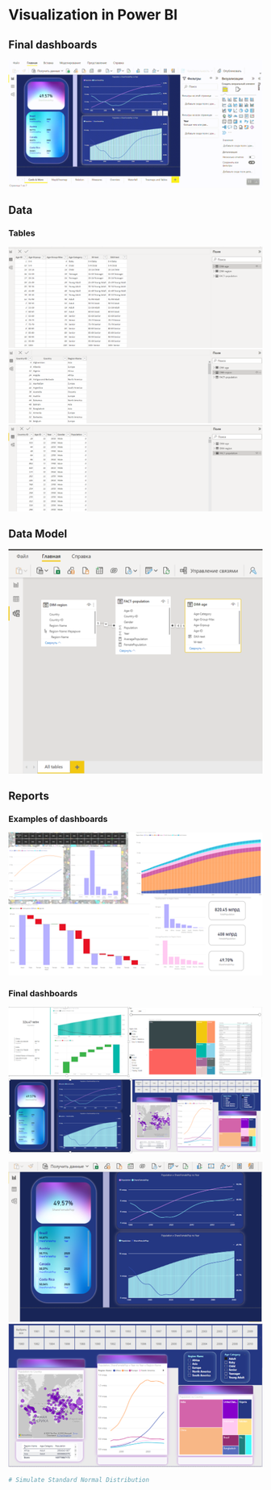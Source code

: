 # Visualization in Power BI


## Final dashboards
![til](https://github.com/anastasiia-belova/population-power-bi/blob/main/pictures_population/population_visualization.gif)

## Data

### Tables
![Alt-текст](https://github.com/anastasiia-belova/population-power-bi/blob/main/pictures_population/pic_table_age.PNG)
![Alt-текст](https://github.com/anastasiia-belova/population-power-bi/blob/main/pictures_population/pic_table_region.PNG)
![Alt-текст](https://github.com/anastasiia-belova/population-power-bi/blob/main/pictures_population/pic_table_population.PNG)

## Data Model

![Alt-текст](https://github.com/anastasiia-belova/population-power-bi/blob/main/pictures_population/pic_data_model.PNG)

## Reports

### Examples of dashboards
![Alt-текст](https://github.com/anastasiia-belova/population-power-bi/blob/main/pictures_population/pic_dashboard_examples.png)

### Final dashboards
![Alt-текст](https://github.com/anastasiia-belova/population-power-bi/blob/main/pictures_population/pic_dashboards_in_process.PNG)
![Alt-текст](https://github.com/anastasiia-belova/population-power-bi/blob/main/pictures_population/pic_final.PNG)

![Alt-текст](https://github.com/anastasiia-belova/population-power-bi/blob/main/pictures_population/pic_dashboard_cards.PNG)
![Alt-текст](https://github.com/anastasiia-belova/population-power-bi/blob/main/pictures_population/pic_dashboard_map.PNG)

```python
# Simulate Standard Normal Distribution

```

